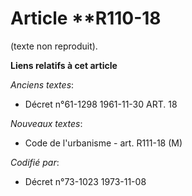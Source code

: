 # Article **R110-18

(texte non reproduit).

**Liens relatifs à cet article**

_Anciens textes_:

  - Décret n°61-1298 1961-11-30 ART. 18

_Nouveaux textes_:

  - Code de l'urbanisme - art. R111-18 (M)

_Codifié par_:

  - Décret n°73-1023 1973-11-08
